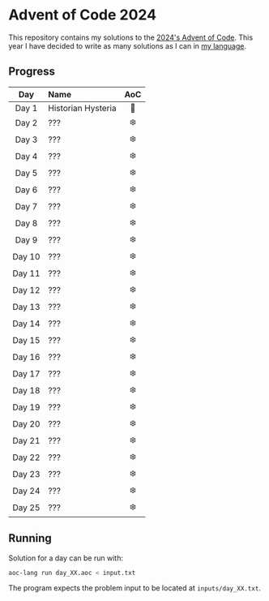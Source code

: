# Advent of Code 2024

This repository contains my solutions to the [2024's Advent of Code](https://adventofcode.com/2023).
This year I have decided to write as many solutions as I can in
[my language](https://github.com/viddrobnic/aoc-lang).

## Progress

|  Day   | Name               | AoC |
| :----: | :----------------- | :-: |
| Day 1  | Historian Hysteria | 🎄  |
| Day 2  | ???                | ❄️  |
| Day 3  | ???                | ❄️  |
| Day 4  | ???                | ❄️  |
| Day 5  | ???                | ❄️  |
| Day 6  | ???                | ❄️  |
| Day 7  | ???                | ❄️  |
| Day 8  | ???                | ❄️  |
| Day 9  | ???                | ❄️  |
| Day 10 | ???                | ❄️  |
| Day 11 | ???                | ❄️  |
| Day 12 | ???                | ❄️  |
| Day 13 | ???                | ❄️  |
| Day 14 | ???                | ❄️  |
| Day 15 | ???                | ❄️  |
| Day 16 | ???                | ❄️  |
| Day 17 | ???                | ❄️  |
| Day 18 | ???                | ❄️  |
| Day 19 | ???                | ❄️  |
| Day 20 | ???                | ❄️  |
| Day 21 | ???                | ❄️  |
| Day 22 | ???                | ❄️  |
| Day 23 | ???                | ❄️  |
| Day 24 | ???                | ❄️  |
| Day 25 | ???                | ❄️  |

## Running

Solution for a day can be run with:

```bash
aoc-lang run day_XX.aoc < input.txt
```

The program expects the problem input to be located at `inputs/day_XX.txt`.
